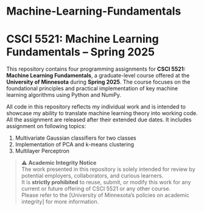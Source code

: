 # Machine-Learning-Fundamentals  
# CSCI 5521: Machine Learning Fundamentals – Spring 2025

This repository contains four programming assignments for **CSCI 5521: Machine Learning Fundamentals**, a graduate-level course offered at the **University of Minnesota** during **Spring 2025**. The course focuses on the foundational principles and practical implementation of key machine learning algorithms using Python and NumPy.

All code in this repository reflects my individual work and is intended to showcase my ability to translate machine learning theory into working code. All the assignment are released after their extended due dates. It includes assignment on following topics:  
1. Multivariate Gaussian classifiers for two classes  
2. Implementation of PCA and k-means clustering
3. Multilayer Perceptron

> ⚠️ **Academic Integrity Notice**  
> The work presented in this repository is solely intended for review by potential employers, collaborators, and curious learners.  
> It is **strictly prohibited** to reuse, submit, or modify this work for any current or future offering of CSCI 5521 or any other course.  
> Please refer to the [University of Minnesota’s policies on academic integrity] for more information.

